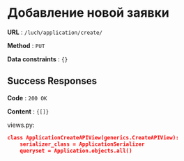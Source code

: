 # Добавление новой заявки

**URL** : `/luch/application/create/`

**Method** : `PUT`

**Data constraints** : `{}`

## Success Responses

**Code** : `200 OK`

**Content** : `{[]}`

views.py:
```json
class ApplicationCreateAPIView(generics.CreateAPIView):
    serializer_class = ApplicationSerializer
    queryset = Application.objects.all()